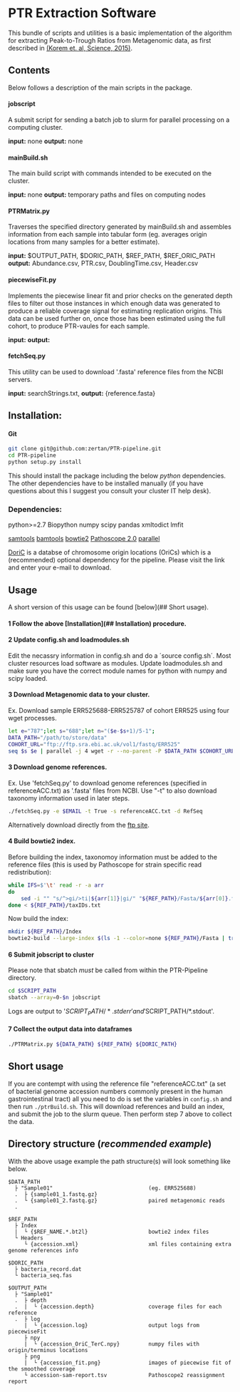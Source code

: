 # PTR Extraction Software
This bundle of scripts and utilities is a basic implementation of the algorithm for extracting Peak-to-Trough Ratios from Metagenomic data, as first described in [(Korem et. al, Science, 2015)](http://science.sciencemag.org/content/349/6252/1101).

## Contents
Below follows a description of the main scripts in the package.

#### jobscript
A submit script for sending a batch job to slurm for parallel processing on a computing cluster.

**input:** none
**output:** none

#### mainBuild.sh
The main build script with commands intended to be executed on the cluster. 

**input:** none
**output:** temporary paths and files on computing nodes

#### PTRMatrix.py
Traverses the specified directory generated by mainBuild.sh and assembles information from each sample into tabular form (eg. averages origin locations from many samples for a better estimate).

**input:** $OUTPUT\_PATH, $DORIC\_PATH, $REF\_PATH, $REF\_ORIC\_PATH
**output:** Abundance.csv, PTR.csv, DoublingTime.csv, Header.csv

#### piecewiseFit.py
Implements the piecewise linear fit and prior checks on the generated depth files to filter out those instances in which enough data was generated to produce a reliable coverage signal for estimating replication origins. This data can be used further on, once those has been estimated using the full cohort, to produce PTR-vaules for each sample.

**input:** 
**output:** 

#### fetchSeq.py
This utility can be used to download '.fasta' reference files from the NCBI servers.

**input:** searchStrings.txt, 
**output:** {reference.fasta}

## Installation:

#### Git
```bash
git clone git@github.com:zertan/PTR-pipeline.git
cd PTR-pipeline
python setup.py install
```

This should install the package including the below *python* dependencies. The other dependencies have to be installed manually (if you have questions about this I suggest you consult your cluster IT help desk).

### Dependencies:

python>=2.7
Biopython
numpy
scipy
pandas
xmltodict
lmfit

[samtools](http://www.htslib.org/download/)
[bamtools](https://github.com/pezmaster31/bamtools/wiki/Building-and-installing)
[bowtie2](https://sourceforge.net/projects/bowtie-bio/files/bowtie2/2.2.9/)
[Pathoscope 2.0](https://sourceforge.net/projects/pathoscope/files/?source=navbar)
[parallel](http://www.gnu.org/software/parallel/)

[DoriC](http://tubic.tju.edu.cn/doric/download.php) is a databse of chromosome origin locations (OriCs) which is a (recommended) optional dependency for the pipeline. Please visit the link and enter your e-mail to download.

## Usage
A short version of this usage can be found [below](## Short usage).

#### 1 Follow the above [Installation](## Installation) procedure.

#### 2 Update config.sh and loadmodules.sh
Edit the necassry information in config.sh and do a ´source config.sh´. Most cluster resources load software as modules. Update loadmodules.sh and make sure you have the correct module names for python with numpy and scipy loaded.

#### 3 Download Metagenomic data to your cluster.
Ex. Download sample ERR525688-ERR525787 of cohort ERR525 using four wget processes.

```bash
let e="787";let s="688";let n="($e-$s+1)/5-1";
DATA_PATH="/path/to/store/data"
COHORT_URL="ftp://ftp.sra.ebi.ac.uk/vol1/fastq/ERR525"
seq $s $e | parallel -j 4 wget -r --no-parent -P $DATA_PATH $COHORT_URL/ERR525{}/
```

#### 3 Download genome references.
Ex. Use 'fetchSeq.py' to download genome references (specified in referenceACC.txt) as '.fasta' files from NCBI. Use "-t" to also download taxonomy information used in later steps.

```bash
./fetchSeq.py -e $EMAIL -t True -s referenceACC.txt -d RefSeq
```

Alternatively download directly from the [ftp site](ftp://ftp.ncbi.nlm.nih.gov/).

#### 4 Build bowtie2 index.
Before building the index, taxonomoy information must be added to the reference files (this is used by Pathoscope for strain specific read redistribution):

```bash
while IFS=$'\t' read -r -a arr
do
	sed -i "" "s/^>gi/>ti|${arr[1]}|gi/" "${REF_PATH}/Fasta/${arr[0]}.fasta"
done < ${REF_PATH}/taxIDs.txt
```

Now build the index:
```bash
mkdir ${REF_PATH}/Index
bowtie2-build --large-index $(ls -1 --color=none ${REF_PATH}/Fasta | tr '\n' ',') ${REF_PATH}/Index/${REF_NAME}
```

#### 6 Submit jobscript to cluster
Please note that sbatch *must* be called from within the PTR-Pipeline directory.

```bash
cd $SCRIPT_PATH
sbatch --array=0-$n jobscript
```
Logs are output to '$SCRIPT_PATH/*.stderr' and '$SCRIPT_PATH/*.stdout'.

#### 7 Collect the output data into dataframes

```bash
./PTRMatrix.py ${DATA_PATH} ${REF_PATH} ${DORIC_PATH}
```

## Short usage
If you are contempt with using the reference file "referenceACC.txt" (a set of bacterial genome accession numbers commonly present in the human gastrointestinal tract) all you need to do is set the variables in `config.sh` and then run `./ptrBuild.sh`. This will download references and build an index, and submit the job to the slurm queue. Then perform step 7 above to collect the data.

## Directory structure (*recommended example*)
With the above usage example the path structure(s) will look something like below.

```
$DATA_PATH
  ├ "Sample01"								(eg. ERR525688)
  .  ├ {sample01_1.fastq.gz}
  .  └ {sample01_2.fastq.gz} 				paired metagenomic reads
  .

$REF_PATH
  ├ Index
  |  └ {$REF_NAME.*.bt2l}					bowtie2 index files
  └ Headers
     └ {accession.xml}						xml files containing extra genome references info

$DORIC_PATH
  ├ bacteria_record.dat
  └ bacteria_seq.fas

$OUTPUT_PATH
  ├ "Sample01"
  .  ├ depth
  .  |  └ {accession.depth} 				coverage files for each reference
  .  ├ log
     |  └ {accession.log}					output logs from piecewiseFit	
     ├ npy
     |  └ {accession_OriC_TerC.npy}			numpy files with origin/terminus locations
     ├ png
     |  └ {accession_fit.png}  				images of piecewise fit of the smoothed coverage
     └ accession-sam-report.tsv				Pathoscope2 reassignment report
```